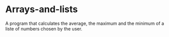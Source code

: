 # Arrays-and-lists
A program that calculates the average, the maximum and the minimum of a liste of numbers chosen by the user.
